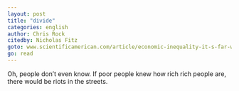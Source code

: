 ```yaml
---
layout: post
title: "divide"
categories: english
author: Chris Rock
citedby: Nicholas Fitz
goto: www.scientificamerican.com/article/economic-inequality-it-s-far-worse-than-you-think/
go: read
---
```


Oh, people don’t even know. If poor people knew how rich rich people are, there would be riots in the streets.
